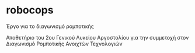 # robocops
Έργο για το διαγωνισμό ρομποτικής

Αποθετήριο του 2ου Γενικού Λυκείου Αργοστολίου για την συμμετοχή στον Διαγωνισμό Ρομποτικής Ανοιχτών Τεχνολογιών

